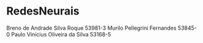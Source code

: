 # RedesNeurais

Breno de Andrade Silva Roque     53981-3 
Murilo Pellegrini Fernandes      53845-0
Paulo Vinicius Oliveira da Silva 53168-5
